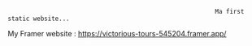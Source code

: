                                                              Ma first static website...

My Framer website : https://victorious-tours-545204.framer.app/
